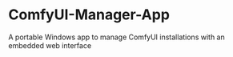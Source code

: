 # ComfyUI-Manager-App
A portable Windows app to manage ComfyUI installations with an embedded web interface
